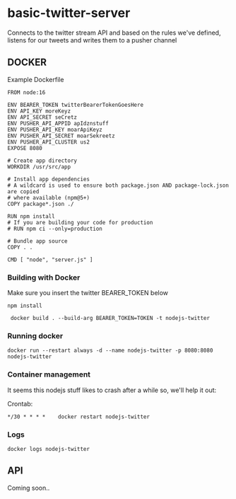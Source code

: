 # basic-twitter-server

Connects to the twitter stream API and based on the rules we've defined, 
listens for our tweets and writes them to a pusher channel

## DOCKER

Example Dockerfile

```
FROM node:16

ENV BEARER_TOKEN twitterBearerTokenGoesHere
ENV API_KEY moreKeyz
ENV API_SECRET seCretz
ENV PUSHER_API_APPID apIdznstuff
ENV PUSHER_API_KEY moarApiKeyz
ENV PUSHER_API_SECRET moarSekreetz
ENV PUSHER_API_CLUSTER us2
EXPOSE 8080

# Create app directory
WORKDIR /usr/src/app

# Install app dependencies
# A wildcard is used to ensure both package.json AND package-lock.json are copied
# where available (npm@5+)
COPY package*.json ./

RUN npm install
# If you are building your code for production
# RUN npm ci --only=production

# Bundle app source
COPY . .

CMD [ "node", "server.js" ]
```

### Building with Docker

Make sure you insert the twitter BEARER_TOKEN below

```shell
npm install
```

```shell
 docker build . --build-arg BEARER_TOKEN=TOKEN -t nodejs-twitter
```

### Running docker

```shell
docker run --restart always -d --name nodejs-twitter -p 8080:8080 nodejs-twitter
```

### Container management

It seems this nodejs stuff likes to crash after a while so, we'll help it out:

Crontab:

```shell
*/30 * * * *	docker restart nodejs-twitter
```

### Logs

```shell
docker logs nodejs-twitter
```

## API

Coming soon..
